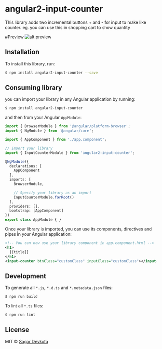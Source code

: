 # angular2-input-counter
This library adds two incremental buttons + and - for input to make like counter. eg. you can use this in shopping cart to show quantity

#Preview
![alt preview](https://github.com/sagarda7/angular2-input-counter/blob/master/sample.png)


## Installation

To install this library, run:

```bash
$ npm install angular2-input-counter --save
```

## Consuming  library

you can import your library in any Angular application by running:

```bash
$ npm install angular2-input-counter
```

and then from your Angular `AppModule`:

```typescript
import { BrowserModule } from '@angular/platform-browser';
import { NgModule } from '@angular/core';

import { AppComponent } from './app.component';

// Import your library
import { InputCounterModule } from 'angular2-input-counter';

@NgModule({
  declarations: [
    AppComponent
  ],
  imports: [
    BrowserModule,

    // Specify your library as an import
    InputCounterModule.forRoot()
  ],
  providers: [],
  bootstrap: [AppComponent]
})
export class AppModule { }
```

Once your library is imported, you can use its components, directives and pipes in your Angular application:

```xml
<!-- You can now use your library component in app.component.html -->
<h1>
  {{title}}
</h1>
<input-counter btnClass="customClass" inputClass="customClass"></input-counter>
```

## Development

To generate all `*.js`, `*.d.ts` and `*.metadata.json` files:

```bash
$ npm run build
```

To lint all `*.ts` files:

```bash
$ npm run lint
```

## License

MIT © [Sagar Devkota](mailto:sagarda7@yahoo.com)
